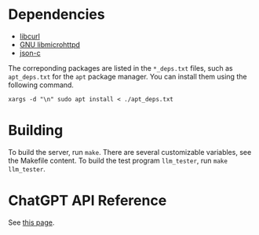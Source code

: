 # Dependencies

- [libcurl](https://curl.se/libcurl/c/)
- [GNU libmicrohttpd](https://www.gnu.org/software/libmicrohttpd/)
- [json-c](https://json-c.github.io/json-c/json-c-0.17/doc/html/index.html)

The correponding packages are listed in the `*_deps.txt` files, such as
`apt_deps.txt` for the `apt` package manager. You can install them using the
following command.

``` shell
xargs -d "\n" sudo apt install < ./apt_deps.txt
```

# Building

To build the server, run `make`. There are several customizable variables, see
the Makefile content. To build the test program `llm_tester`, run
`make llm_tester`.

# ChatGPT API Reference

See [this page](https://platform.openai.com/docs/api-reference/chat/create).

